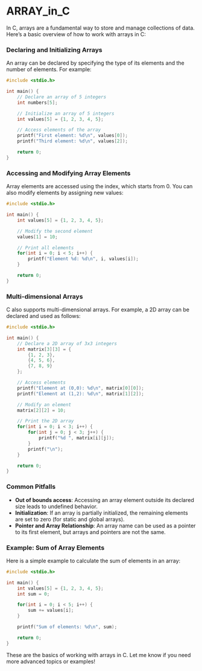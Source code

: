 # ARRAY_in_C
In C, arrays are a fundamental way to store and manage collections of data. Here’s a basic overview of how to work with arrays in C:

### Declaring and Initializing Arrays
An array can be declared by specifying the type of its elements and the number of elements. For example:

```c
#include <stdio.h>

int main() {
    // Declare an array of 5 integers
    int numbers[5];

    // Initialize an array of 5 integers
    int values[5] = {1, 2, 3, 4, 5};

    // Access elements of the array
    printf("First element: %d\n", values[0]);
    printf("Third element: %d\n", values[2]);

    return 0;
}
```

### Accessing and Modifying Array Elements
Array elements are accessed using the index, which starts from 0. You can also modify elements by assigning new values:

```c
#include <stdio.h>

int main() {
    int values[5] = {1, 2, 3, 4, 5};

    // Modify the second element
    values[1] = 10;

    // Print all elements
    for(int i = 0; i < 5; i++) {
        printf("Element %d: %d\n", i, values[i]);
    }

    return 0;
}
```

### Multi-dimensional Arrays
C also supports multi-dimensional arrays. For example, a 2D array can be declared and used as follows:

```c
#include <stdio.h>

int main() {
    // Declare a 2D array of 3x3 integers
    int matrix[3][3] = {
        {1, 2, 3},
        {4, 5, 6},
        {7, 8, 9}
    };

    // Access elements
    printf("Element at (0,0): %d\n", matrix[0][0]);
    printf("Element at (1,2): %d\n", matrix[1][2]);

    // Modify an element
    matrix[2][2] = 10;

    // Print the 2D array
    for(int i = 0; i < 3; i++) {
        for(int j = 0; j < 3; j++) {
            printf("%d ", matrix[i][j]);
        }
        printf("\n");
    }

    return 0;
}
```

### Common Pitfalls
- **Out of bounds access**: Accessing an array element outside its declared size leads to undefined behavior.
- **Initialization**: If an array is partially initialized, the remaining elements are set to zero (for static and global arrays).
- **Pointer and Array Relationship**: An array name can be used as a pointer to its first element, but arrays and pointers are not the same.

### Example: Sum of Array Elements
Here is a simple example to calculate the sum of elements in an array:

```c
#include <stdio.h>

int main() {
    int values[5] = {1, 2, 3, 4, 5};
    int sum = 0;

    for(int i = 0; i < 5; i++) {
        sum += values[i];
    }

    printf("Sum of elements: %d\n", sum);

    return 0;
}
```

These are the basics of working with arrays in C. Let me know if you need more advanced topics or examples!
